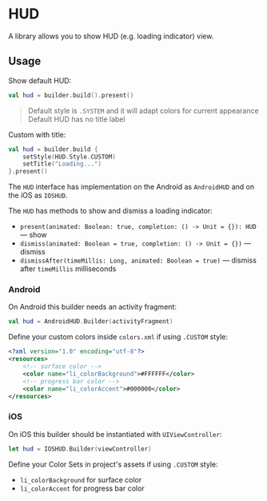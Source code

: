 # HUD

A library allows you to show HUD (e.g. loading indicator) view.

## Usage

Show default HUD:
```kotlin
val hud = builder.build().present()
```

> Default style is `.SYSTEM` and it will adapt colors for current appearance
> Default HUD has no title label

Custom with title:

```kotlin
val hud = builder.build {
    setStyle(HUD.Style.CUSTOM)
    setTitle("Loading...")
}.present()
```

The `HUD` interface has implementation on the Android as `AndroidHUD`
and on the iOS as `IOSHUD`.

The `HUD` has methods to show and dismiss a loading indicator:
- `present(animated: Boolean: true, completion: () -> Unit = {}): HUD` — show
- `dismiss(animated: Boolean = true, completion: () -> Unit = {})` — dismiss
- `dismissAfter(timeMillis: Long, animated: Boolean = true)` — dismiss after `timeMillis` milliseconds

### Android

On Android this builder needs an activity fragment:

```kotlin
val hud = AndroidHUD.Builder(activityFragment)
```

Define your custom colors inside `colors.xml` if using `.CUSTOM` style:

```xml
<?xml version="1.0" encoding="utf-8"?>
<resources>
    <!-- surface color -->
    <color name="li_colorBackground">#FFFFFF</color>
    <!-- progress bar color -->
    <color name="li_colorAccent">#000000</color>
</resources>
```

### iOS

On iOS this builder should be instantiated with `UIViewController`:

```swift
let hud = IOSHUD.Builder(viewController)
```

Define your Color Sets in project's assets if using `.CUSTOM` style:

- `li_colorBackground` for surface color
- `li_colorAccent` for progress bar color

